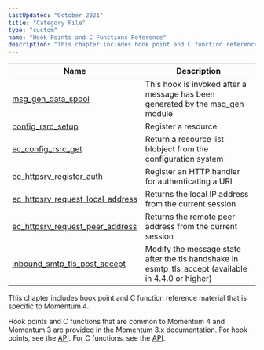 ```yaml
---
lastUpdated: "October 2021"
title: "Category File"
type: "custom"
name: "Hook Points and C Functions Reference"
description: "This chapter includes hook point and C function reference material that is specific to Momentum 4 Hook points and C functions that are common to Momentum 4 and Momentum 3 are provided in the Momentum 3 x documentation For hook points see the C API For C functions see the..."
---
```



| Name                                                                                                                            | Description                                                                   |
|---------------------------------------------------------------------------------------------------------------------------------|-------------------------------------------------------------------------------|
| [msg_gen_data_spool](/momentum/4/hooks/msg-gen-data-spool)                            | This hook is invoked after a message has been generated by the msg_gen module |
| [config_rsrc_setup](/momentum/4/hooks/config-rsrc-setup)                              | Register a resource                                                           |
| [ec_config_rsrc_get](/momentum/4/apis-ec-config-rsrc-get)                             | Return a resource list blobject from the configuration system                 |
| [ec_httpsrv_register_auth](/momentum/4/apis-ec-httpsrv-register-auth)                 | Register an HTTP handler for authenticating a URI                             |
| [ec_httpsrv_request_local_address](/momentum/4/apis-ec-httpsrv-request-local-address) | Returns the local IP address from the current session                         |
| [ec_httpsrv_request_peer_address](/momentum/4/apis-ec-httpsrv-request-peer-address)   | Returns the remote peer address from the current session                      |
| [inbound_smtp_tls_post_accept](/momentum/4/hooks/inbound-smtp-tls-post-accept)         | Modify the message state after the tls handshake in esmtp_tls_accept (available in 4.4.0 or higher)      |

This chapter includes hook point and C function reference material that is specific to Momentum 4.

Hook points and C functions that are common to Momentum 4 and Momentum 3 are provided in the Momentum 3.x documentation. For hook points, see the [API](/momentum/3/3-api/3-api-hooks). For C functions, see the [API](/momentum/3/3-api/pt-apis).
